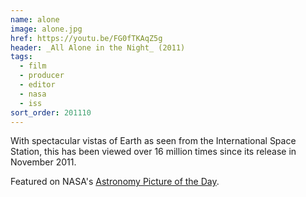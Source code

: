 ```yaml
---
name: alone
image: alone.jpg
href: https://youtu.be/FG0fTKAqZ5g
header: _All Alone in the Night_ (2011)
tags:
  - film
  - producer
  - editor
  - nasa
  - iss
sort_order: 201110
---
```

With spectacular vistas of Earth as seen from the International Space Station, this has been viewed over 16 million times since its release in November 2011.

Featured on NASA's [Astronomy Picture of the Day](http://apod.nasa.gov/apod/ap120305.html).

